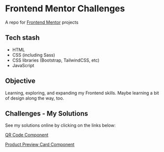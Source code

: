 # Frontend Mentor Challenges
A repo for [Frontend Mentor](https://www.frontendmentor.io/) projects

## Tech stash
* HTML
* CSS (including Sass)
* CSS libraries (Bootstrap, TailwindCSS, etc)
* JavaScript

## Objective
Learning, exploring, and expanding my Frontend skills. Maybe learning a bit of design along the way, too.

## Challenges - My Solutions
See my solutions online by clicking on the links below:

[QR Code Component](https://charlesdebarros.github.io/Frontend_Mentor/challenges/qr-code-component-main/)

[Product Preview Card Component](https://charlesdebarros.github.io/Frontend_Mentor/challenges/product-preview-card-component-main/)